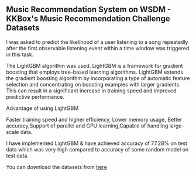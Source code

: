 ## Music Recommendation System on WSDM - KKBox's Music Recommendation Challenge Datasets

I was asked to predict the likelihood of a user listening to a song repeatedly after the first observable listening event within a time window was triggered in this task.

The LightGBM algorithm was used. LightGBM is a framework for gradient boosting that employs tree-based learning algorithms. LightGBM extends the gradient boosting algorithm by incorporating a type of automatic feature selection and concentrating on boosting examples with larger gradients. This can result in a significant increase in training speed and improved predictive performance.

Advantage of using LightGBM

Faster training speed and higher efficiency, Lower memory usage, Better accuracy,Support of parallel and GPU learning,Capable of handling large-scale data.

I have implemented LightGBM & have achieved accuracy of 77.28% on test data which was very high compared to accuracy of some random model on test data.

You can download the datasets from [here](https://www.kaggle.com/competitions/kkbox-music-recommendation-challenge/data)
